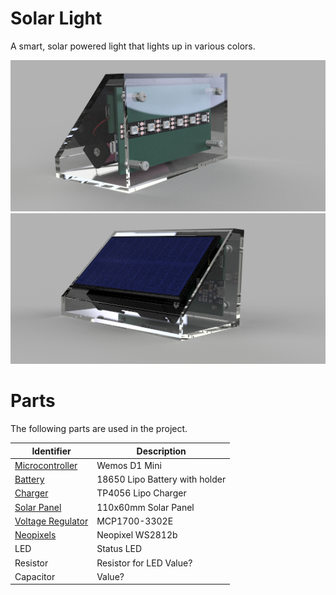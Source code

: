 # Solar Light
A smart, solar powered light that lights up in various colors.

![](doc/mockup-front.png)
![](doc/mockup-back.png)

# Parts
The following parts are used in the project.

| Identifier  | Description | 
| ------------- | ------------- |
| [Microcontroller][]  | Wemos D1 Mini |
| [Battery][] | 18650 Lipo Battery with holder |
| [Charger][] | TP4056 Lipo Charger  |
| [Solar Panel][] | 110x60mm Solar Panel  |
| [Voltage Regulator][] | MCP1700-3302E  |
| [Neopixels][] | Neopixel WS2812b  |
| LED | Status LED  |
| Resistor | Resistor for LED Value? |
| Capacitor | Value? |

[Neopixels]: https://www.bastelgarage.ch/5m-ws2812b-60led-m-led-neopixel-strip-rolle
[Solar Panel]: https://www.bastelgarage.ch/solarzelle-5v-200ma-1w-110x60mm?search=solar%20panel
[Charger]: https://www.bastelgarage.ch/tp4056-lithium-lipo-akku-batterie-lademodul-micro-usb-5v-1a
[Battery]: https://www.bastelgarage.ch/li-ion-akku-3000ma-18650-mit-schutzelektronik-und-stecker?search=schutzelektronik
[Microcontroller]: https://www.reichelt.de/de/de/d1-mini-esp8266-v2-0-d1-mini-p253978.html?r=1
[Voltage Regulator]:https://www.digikey.ch/de/products/detail/microchip-technology/MCP1700-3302E-TO/652680
